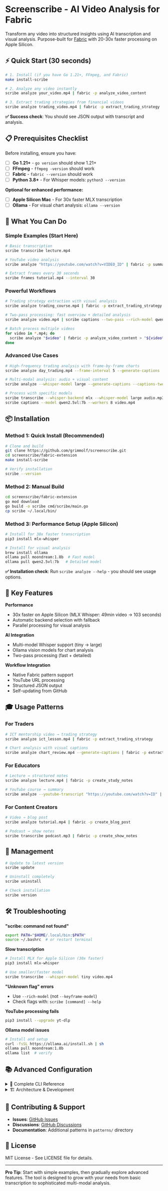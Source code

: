 # Screenscribe - AI Video Analysis for Fabric

Transform any video into structured insights using AI transcription and visual analysis. Purpose-built for [Fabric](https://github.com/danielmiessler/fabric) with 20-30x faster processing on Apple Silicon.

## ⚡ Quick Start (30 seconds)

```bash
# 1. Install (if you have Go 1.21+, FFmpeg, and Fabric)
make install-scribe

# 2. Analyze any video instantly
scribe analyze your_video.mp4 | fabric -p analyze_video_content

# 3. Extract trading strategies from financial videos
scribe analyze trading_video.mp4 | fabric -p extract_trading_strategy
```

**✅ Success check**: You should see JSON output with transcript and analysis.

## 📋 Prerequisites Checklist

Before installing, ensure you have:

- [ ] **Go 1.21+** - `go version` should show 1.21+
- [ ] **FFmpeg** - `ffmpeg -version` should work  
- [ ] **Fabric** - `fabric --version` should work
- [ ] **Python 3.8+** - For Whisper models: `python3 --version`

**Optional for enhanced performance:**
- [ ] **Apple Silicon Mac** - For 30x faster MLX transcription
- [ ] **Ollama** - For visual chart analysis: `ollama --version`

## 🎯 What You Can Do

### Simple Examples (Start Here)

```bash
# Basic transcription
scribe transcribe lecture.mp4

# YouTube video analysis
scribe analyze "https://youtube.com/watch?v=VIDEO_ID" | fabric -p summarize_lecture

# Extract frames every 30 seconds
scribe frames tutorial.mp4 --interval 30
```

### Powerful Workflows

```bash
# Trading strategy extraction with visual analysis
scribe analyze trading_course.mp4 | fabric -p extract_trading_strategy

# Two-pass processing: fast overview + detailed analysis  
scribe analyze video.mp4 | scribe captions --two-pass --rich-model qwen2.5vl:72b | fabric -p extract_trading_strategy

# Batch process multiple videos
for video in *.mp4; do
  scribe analyze "$video" | fabric -p analyze_video_content > "${video%.mp4}_analysis.md"
done
```

### Advanced Use Cases

```bash
# High-frequency trading analysis with frame-by-frame charts
scribe analyze day_trading.mp4 --frame-interval 5 --generate-captions | fabric -p extract_trading_strategy

# Multi-modal analysis: audio + visual content
scribe analyze --whisper-model large --generate-captions --captions-two-pass webinar.mp4 | fabric -p comprehensive_analysis

# Process with specific models
scribe transcribe --whisper-backend mlx --whisper-model large audio.mp3
scribe captions --model qwen2.5vl:7b --workers 8 video.mp4
```

## 📦 Installation

### Method 1: Quick Install (Recommended)

```bash
# Clone and build
git clone https://github.com/grimmolf/screenscribe.git
cd screenscribe/fabric-extension
make install-scribe

# Verify installation
scribe --version
```

### Method 2: Manual Build

```bash
cd screenscribe/fabric-extension
go mod download
go build -o scribe cmd/scribe/main.go
cp scribe ~/.local/bin/
```

### Method 3: Performance Setup (Apple Silicon)

```bash
# Install for 30x faster transcription
pip3 install mlx-whisper

# Install for visual analysis
brew install ollama
ollama pull moondream:1.8b  # Fast model
ollama pull qwen2.5vl:7b   # Detailed model
```

**✅ Installation check**: Run `scribe analyze --help` - you should see usage options.

## 🚀 Key Features

**Performance** 
- 30x faster on Apple Silicon (MLX Whisper: 49min video → 103 seconds)
- Automatic backend selection with fallback
- Parallel processing for visual analysis

**AI Integration**
- Multi-model Whisper support (tiny → large)  
- Ollama vision models for chart analysis
- Two-pass processing (fast + detailed)

**Workflow Integration**
- Native Fabric pattern support
- YouTube URL processing
- Structured JSON output
- Self-updating from GitHub

## 🎓 Usage Patterns

### For Traders
```bash
# ICT mentorship video → trading strategy
scribe analyze ict_lesson.mp4 | fabric -p extract_trading_strategy

# Chart analysis with visual captions
scribe analyze chart_review.mp4 --generate-captions | fabric -p extract_technical_analysis
```

### For Educators  
```bash
# Lecture → structured notes
scribe analyze lecture.mp4 | fabric -p create_study_notes

# YouTube course → summary
scribe analyze --youtube-transcript "https://youtube.com/watch?v=ID" | fabric -p summarize_lecture
```

### For Content Creators
```bash
# Video → blog post
scribe analyze tutorial.mp4 | fabric -p create_blog_post

# Podcast → show notes  
scribe transcribe podcast.mp3 | fabric -p create_show_notes
```

## 🔧 Management

```bash
# Update to latest version
scribe update

# Uninstall completely  
scribe uninstall

# Check installation
scribe version
```

## 🛠️ Troubleshooting

**"scribe: command not found"**
```bash
export PATH="$HOME/.local/bin:$PATH"
source ~/.bashrc  # or restart terminal
```

**Slow transcription**
```bash
# Install MLX for Apple Silicon (30x faster)
pip3 install mlx-whisper

# Use smaller/faster model
scribe transcribe --whisper-model tiny video.mp4
```

**"Unknown flag" errors**
- Use `--rich-model` (not `--keyframe-model`)
- Check flags with: `scribe [command] --help`

**YouTube processing fails**
```bash
pip3 install --upgrade yt-dlp
```

**Ollama model issues**
```bash
# Install and setup
curl -fsSL https://ollama.ai/install.sh | sh
ollama pull moondream:1.8b
ollama list  # verify
```

## 📚 Advanced Configuration

<details>
<summary>📖 Complete CLI Reference</summary>

### Core Commands

```bash
# Analysis (main command)
scribe analyze [video_file_or_url] [flags]

# Individual components  
scribe transcribe [video_file_or_url] [flags]
scribe frames [video_file] [flags] 
scribe captions [video_or_frame_data] [flags]
```

### Transcription Flags
```bash
--whisper-model string    Model size: tiny,small,base,medium,large (default: base)
--whisper-backend string  Backend: auto,mlx,faster-whisper,openai-whisper (default: auto)
--whisper-language string Language code (default: auto-detect)
```

### Frame Extraction Flags
```bash
--frame-interval int    Seconds between frames (default: 30)
--max-frames int       Maximum frames to extract (default: 50) 
--frame-format string  Output format: paths,base64 (default: paths)
```

### Caption Generation Flags
```bash
--model string          Vision model (default: moondream:1.8b)
--rich-model string     Rich model for two-pass (default: qwen2.5vl:7b)
--two-pass             Use fast + rich models
--workers int          Parallel workers (default: 4)
--ollama-url string    Ollama API URL (default: http://localhost:11434)
```

### Analysis Flags (combines all above)
```bash
--generate-captions     Include visual analysis
--captions-two-pass    Use two-pass for captions
--skip-frames          Audio-only processing
--youtube-transcript   Use YouTube's transcript
```

</details>

<details>
<summary>🏗️ Architecture & Development</summary>

**Technology Stack**
- **Core**: Go 1.21+ with Cobra CLI framework
- **Transcription**: MLX Whisper (Apple Silicon), faster-whisper, OpenAI Whisper  
- **Vision**: Ollama integration with vision models
- **Media**: FFmpeg for frame extraction
- **AI Integration**: Native Fabric pattern support

**Project Structure**
```
cmd/scribe/
├── main.go                 # CLI entry point and orchestration
├── caption_processor.go    # Ollama vision integration  
├── errors.go              # Comprehensive error handling
├── frame_selector.go      # Trading-focused frame selection
├── ollama_client.go       # Ollama API client
└── transcript_processor.go # Multi-backend transcription
```

**Performance Benchmarks**
- **MLX Whisper (Apple Silicon)**: 49min video → 103 seconds
- **faster-whisper (CPU)**: 49min video → 3000+ seconds  
- **Frame extraction**: 50 frames → 2-5 seconds
- **Vision analysis**: 50 frames → 30-120 seconds (model dependent)

</details>

## 🤝 Contributing & Support

- **Issues**: [GitHub Issues](https://github.com/grimmolf/screenscribe/issues)
- **Discussions**: [GitHub Discussions](https://github.com/grimmolf/screenscribe/discussions)
- **Documentation**: Additional patterns in `patterns/` directory

## 📄 License

MIT License - See LICENSE file for details.

---

**Pro Tip**: Start with simple examples, then gradually explore advanced features. The tool is designed to grow with your needs from basic transcription to sophisticated multi-modal analysis.